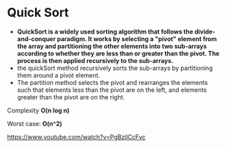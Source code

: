 # Quick Sort

* __QuickSort is a widely used sorting algorithm that follows the divide-and-conquer paradigm. It works by selecting a "pivot" element from the array and partitioning the other elements into two sub-arrays according to whether they are less than or greater than the pivot. The process is then applied recursively to the sub-arrays.__
* the quickSort method recursively sorts the sub-arrays by partitioning them around a pivot element. 
* The partition method selects the pivot and rearranges the elements such that elements less than the pivot are on the left, and elements greater than the pivot are on the right. 

Complexity __O(n log n)__

Worst case: __O(n^2)__


https://www.youtube.com/watch?v=PgBzjlCcFvc